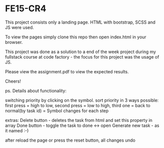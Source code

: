 # FE15-CR4

This project consists only a landing page. HTML with bootstrap, SCSS and JS were used.

To view the pages simply clone this repo then open index.html in your browser.

This project was done as a solution to a end of the week project during my fullstack course at code factory - the focus for this project was the usage of JS.

Please view the assignment.pdf to view the expected results.

Cheers!



ps. Details about functionality:

switching priority by clicking on the symbol.
sort priority in 3 ways possible: first press = high to low, second press = low to high, third one = back to normal(by task id) = Symbol changes for each step

extras:
Delete button - deletes the task from html and set this property in array
Done button - toggle the task to done <-> open
Generate new task - as it named :-)

after reload the page or press the reset button, all changes undo
